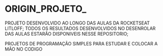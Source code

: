 # ORIGIN_PROJETO_
PROJETO DESENVOLVIDO AO LONGO DAS AULAS DA ROCKETSEAT LITLOFF;
TODOS OS RESULTADOS DESENVOLVIDOS NO DESENROLAR DAS AULAS ESTARÃO DISPONIVEIS NESSE REPOSITORIO;


PROJETOS DE PROGRAMAÇÃO SIMPLES PARA ESTUDAR E COLOCAR A MÃO NO CODIGO
